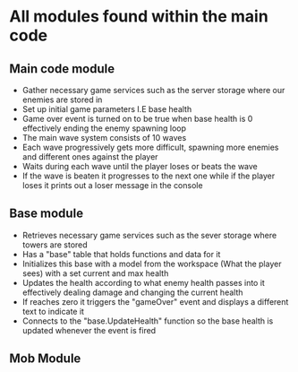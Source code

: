 # All modules found within the main code



## Main code module


- Gather necessary game services such as the server storage where our enemies are stored in
- Set up initial game parameters I.E base health
- Game over event is turned on to be true when base health is 0 effectively ending the enemy spawning loop
- The main wave system consists of 10 waves
- Each wave progressively gets more difficult, spawning more enemies and different ones against the player
- Waits during each wave until the player loses or beats the wave
- If the wave is beaten it progresses to the next one while if the player loses it prints out a loser message in the console


## Base module

- Retrieves necessary game services such as the sever storage where towers are stored
- Has a "base" table that holds functions and data for it
- Initializes this base with a model from the workspace (What the player sees) with a set current and max health
- Updates the health according to what enemy health passes into it effectively dealing damage and changing the current health
- If reaches zero it triggers the "gameOver" event and displays a different text to indicate it
- Connects to the "base.UpdateHealth" function so the base health is updated whenever the event is fired


## Mob Module

